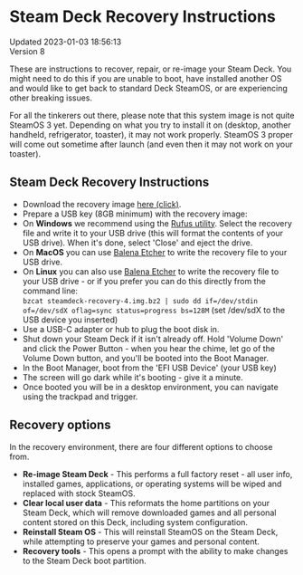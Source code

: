 # Steam Deck Recovery Instructions
Updated 2023-01-03 18:56:13  
Version 8  

These are instructions to recover, repair, or re-image your Steam Deck. You might need to do this if you are unable to boot, have installed another OS and would like to get back to standard Deck SteamOS, or are experiencing other breaking issues.  
  
For all the tinkerers out there, please note that this system image is not quite SteamOS 3 yet. Depending on what you try to install it on (desktop, another handheld, refrigerator, toaster), it may not work properly. SteamOS 3 proper will come out sometime after launch (and even then it may not work on your toaster).  
  
  
## Steam Deck Recovery Instructions
  
*  Download the recovery image [here (click)](https://store.steampowered.com/steamos/download/?ver=steamdeck).
*  Prepare a USB key (8GB minimum) with the recovery image:  
*  On **Windows** we recommend using the [Rufus utility](https://rufus.ie/en/). Select the recovery file and write it to your USB drive (this will format the contents of your USB drive). When it's done, select 'Close' and eject the drive.
*  On **MacOS** you can use [Balena Etcher](https://www.balena.io/etcher/) to write the recovery file to your USB drive.
*  On **Linux** you can also use [Balena Etcher](https://www.balena.io/etcher/) to write the recovery file to your USB drive - or if you prefer you can do this directly from the command line:  
`bzcat steamdeck-recovery-4.img.bz2 | sudo dd if=/dev/stdin of=/dev/sdX oflag=sync status=progress bs=128M` (set /dev/sdX to the USB device you inserted)
*  Use a USB-C adapter or hub to plug the boot disk in.
*  Shut down your Steam Deck if it isn't already off. Hold 'Volume Down' and click the Power Button - when you hear the chime, let go of the Volume Down button, and you'll be booted into the Boot Manager.
*  In the Boot Manager, boot from the 'EFI USB Device' (your USB key)
*  The screen will go dark while it's booting - give it a minute.
*  Once booted you will be in a desktop environment, you can navigate using the trackpad and trigger.
  
## Recovery options
  
In the recovery environment, there are four different options to choose from.  
* **Re-image Steam Deck** - This performs a full factory reset - all user info, installed games, applications, or operating systems will be wiped and replaced with stock SteamOS.
* **Clear local user data** - This reformats the home partitions on your Steam Deck, which will remove downloaded games and all personal content stored on this Deck, including system configuration.
* **Reinstall Steam OS** - This will reinstall SteamOS on the Steam Deck, while attempting to preserve your games and personal content.
* **Recovery tools** - This opens a prompt with the ability to make changes to the Steam Deck boot partition.